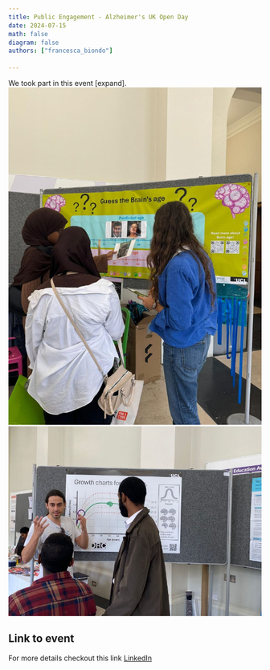 ```yaml
---
title: Public Engagement - Alzheimer's UK Open Day 
date: 2024-07-15
math: false
diagram: false
authors: ["francesca_biondo"]
    
---
```


We took part in this event [expand].
![Image alt](AlzUK1.jpg)
![Image alt](AlzUK2.jpg)

## Link to event 
For more details checkout this link [LinkedIn]((https://www.linkedin.com/posts/ucl-centre-medical-image-computing-cmic_well-done-to-the-team-in-cmic-that-showcased-ugcPost-7227597159196430336-eqol?utm_source=share&utm_medium=member_desktop)) 
